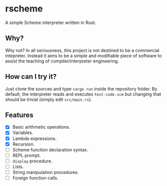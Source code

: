 # rscheme
A simple Scheme interpreter written in Rust.

## Why?
Why not? In all seriousness, this project is not destined to be a commercial intepreter. Instead it aims to be a
simple and modifiable piece of software to assist the teaching of compiler/interpreter engineering.

## How can I try it?
Just clone the sources and type `cargo run` inside the repository folder. By default, the interpreter reads and executes
`test-code.scm` but changing that should be trivial (simply edit `src/main.rs`).

## Features
- [x] Basic arithmetic operations.
- [x] Variables.
- [x] Lambda expressions.
- [x] Recursion.
- [ ] Scheme function declaration syntax.
- [ ] REPL prompt.
- [ ] `display` procedure.
- [ ] Lists.
- [ ] String manipulation procedures.
- [ ] Foreign function calls.

